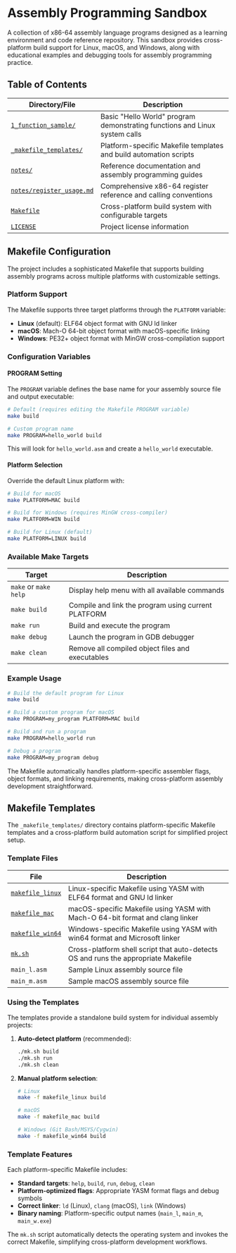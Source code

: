 # Assembly Programming Sandbox

A collection of x86-64 assembly language programs designed as a learning environment and code reference repository. This sandbox provides cross-platform build support for Linux, macOS, and Windows, along with educational examples and debugging tools for assembly programming practice.

## Table of Contents

| Directory/File | Description |
|---------------|-------------|
| [`1_function_sample/`](./1_function_sample/) | Basic "Hello World" program demonstrating functions and Linux system calls |
| [`_makefile_templates/`](./_makefile_templates/) | Platform-specific Makefile templates and build automation scripts |
| [`notes/`](./notes/) | Reference documentation and assembly programming guides |
| [`notes/register_usage.md`](./notes/register_usage.md) | Comprehensive x86-64 register reference and calling conventions |
| [`Makefile`](./Makefile) | Cross-platform build system with configurable targets |
| [`LICENSE`](./LICENSE) | Project license information |

## Makefile Configuration

The project includes a sophisticated Makefile that supports building assembly programs across multiple platforms with customizable settings.

### Platform Support

The Makefile supports three target platforms through the `PLATFORM` variable:

- **Linux** (default): ELF64 object format with GNU ld linker
- **macOS**: Mach-O 64-bit object format with macOS-specific linking
- **Windows**: PE32+ object format with MinGW cross-compilation support

### Configuration Variables

#### PROGRAM Setting
The `PROGRAM` variable defines the base name for your assembly source file and output executable:

```bash
# Default (requires editing the Makefile PROGRAM variable)
make build

# Custom program name
make PROGRAM=hello_world build
```

This will look for `hello_world.asm` and create a `hello_world` executable.

#### Platform Selection
Override the default Linux platform with:

```bash
# Build for macOS
make PLATFORM=MAC build

# Build for Windows (requires MinGW cross-compiler)
make PLATFORM=WIN build

# Build for Linux (default)
make PLATFORM=LINUX build
```

### Available Make Targets

| Target | Description |
|--------|-------------|
| `make` or `make help` | Display help menu with all available commands |
| `make build` | Compile and link the program using current PLATFORM |
| `make run` | Build and execute the program |
| `make debug` | Launch the program in GDB debugger |
| `make clean` | Remove all compiled object files and executables |

### Example Usage

```bash
# Build the default program for Linux
make build

# Build a custom program for macOS
make PROGRAM=my_program PLATFORM=MAC build

# Build and run a program
make PROGRAM=hello_world run

# Debug a program
make PROGRAM=my_program debug
```

The Makefile automatically handles platform-specific assembler flags, object formats, and linking requirements, making cross-platform assembly development straightforward.

## Makefile Templates

The `_makefile_templates/` directory contains platform-specific Makefile templates and a cross-platform build automation script for simplified project setup.

### Template Files

| File | Description |
|------|-------------|
| [`makefile_linux`](./_makefile_templates/makefile_linux) | Linux-specific Makefile using YASM with ELF64 format and GNU ld linker |
| [`makefile_mac`](./_makefile_templates/makefile_mac) | macOS-specific Makefile using YASM with Mach-O 64-bit format and clang linker |
| [`makefile_win64`](./_makefile_templates/makefile_win64) | Windows-specific Makefile using YASM with win64 format and Microsoft linker |
| [`mk.sh`](./_makefile_templates/mk.sh) | Cross-platform shell script that auto-detects OS and runs the appropriate Makefile |
| `main_l.asm` | Sample Linux assembly source file |
| `main_m.asm` | Sample macOS assembly source file |

### Using the Templates

The templates provide a standalone build system for individual assembly projects:

1. **Auto-detect platform** (recommended):
   ```bash
   ./mk.sh build
   ./mk.sh run
   ./mk.sh clean
   ```

2. **Manual platform selection**:
   ```bash
   # Linux
   make -f makefile_linux build

   # macOS
   make -f makefile_mac build

   # Windows (Git Bash/MSYS/Cygwin)
   make -f makefile_win64 build
   ```

### Template Features

Each platform-specific Makefile includes:
- **Standard targets**: `help`, `build`, `run`, `debug`, `clean`
- **Platform-optimized flags**: Appropriate YASM format flags and debug symbols
- **Correct linker**: `ld` (Linux), `clang` (macOS), `link` (Windows)
- **Binary naming**: Platform-specific output names (`main_l`, `main_m`, `main_w.exe`)

The `mk.sh` script automatically detects the operating system and invokes the correct Makefile, simplifying cross-platform development workflows.
